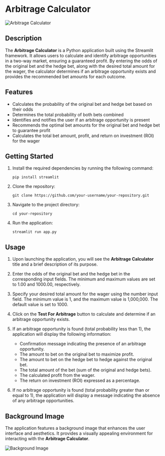 # Arbitrage Calculator

![Arbitrage Calculator](https://images.unsplash.com/photo-1552749412-02bd58bcff5f?ixlib=rb-4.0.3&ixid=M3wxMjA3fDB8MHxwaG90by1wYWdlfHx8fGVufDB8fHx8fA%3D%3D&auto=format&fit=crop&w=1470&q=80)

## Description

The **Arbitrage Calculator** is a Python application built using the Streamlit framework. It allows users to calculate and identify arbitrage opportunities in a two-way market, ensuring a guaranteed profit. By entering the odds of the original bet and the hedge bet, along with the desired total amount for the wager, the calculator determines if an arbitrage opportunity exists and provides the recommended bet amounts for each outcome.

## Features

- Calculates the probability of the original bet and hedge bet based on their odds
- Determines the total probability of both bets combined
- Identifies and notifies the user if an arbitrage opportunity is present
- Recommends the optimal bet amounts for the original bet and hedge bet to guarantee profit
- Calculates the total bet amount, profit, and return on investment (ROI) for the wager

## Getting Started

1. Install the required dependencies by running the following command:

   ```
   pip install streamlit
   ```

2. Clone the repository:

   ```
   git clone https://github.com/your-username/your-repository.git
   ```

3. Navigate to the project directory:

   ```
   cd your-repository
   ```

4. Run the application:

   ```
   streamlit run app.py
   ```

## Usage

1. Upon launching the application, you will see the **Arbitrage Calculator** title and a brief description of its purpose.

2. Enter the odds of the original bet and the hedge bet in the corresponding input fields. The minimum and maximum values are set to 1.00 and 1000.00, respectively.

3. Specify your desired total amount for the wager using the number input field. The minimum value is 1, and the maximum value is 1,000,000. The default value is set to 1000.

4. Click on the **Test For Arbitrage** button to calculate and determine if an arbitrage opportunity exists.

5. If an arbitrage opportunity is found (total probability less than 1), the application will display the following information:

   - Confirmation message indicating the presence of an arbitrage opportunity.
   - The amount to bet on the original bet to maximize profit.
   - The amount to bet on the hedge bet to hedge against the original bet.
   - The total amount of the bet (sum of the original and hedge bets).
   - The calculated profit from the wager.
   - The return on investment (ROI) expressed as a percentage.

6. If no arbitrage opportunity is found (total probability greater than or equal to 1), the application will display a message indicating the absence of any arbitrage opportunities.

## Background Image

The application features a background image that enhances the user interface and aesthetics. It provides a visually appealing environment for interacting with the **Arbitrage Calculator**.

![Background Image](https://images.unsplash.com/photo-1552749412-02bd58bcff5f?ixlib=rb-4.0.3&ixid=M3wxMjA3fDB8MHxwaG90by1wYWdlfHx8fGVufDB8fHx8fA%3D%3D&auto=format&fit=crop&w=1470&q=80)

